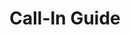 ---
title: Call-In Guide
layout: assignment
permalink: /:year/:month/:title
district_number: 25
year: 2018
month: September
theme: Public Health
gratitude:
  text: Thank you Rep. Williams for visiting us in Austin at the Dell Medical School and for your work on the partnership between the medical school and Central Texas Veterans Health Care System.
education:
  text: Climate Change is Making Texas Summers Worse. Here’s Who That Hurts the Most.
  link: https://www.texasobserver.org/climate-change-is-making-texas-summers-worse-heres-who-that-hurts-the-most/
request:
  text: Climate change is a hazard to people with disabilities, including disabled vets, which Rep. Williams works hard to serve. A report by the EPA noted that the extreme weather events caused by climate change, such as heat waves, flooding, and droughts, make people with disabilities more susceptible to illness and death. They may face additional physical challenges associated with evacuations, and extreme weather can cause power outages that affect electrically powered medical equipment. We ask Rep. Williams to advance legislation to slow climate change and lessen its impacts.
  link: https://19january2017snapshot.epa.gov/sites/production/files/2016-10/documents/disabilities-health-climate-change.pdf
---